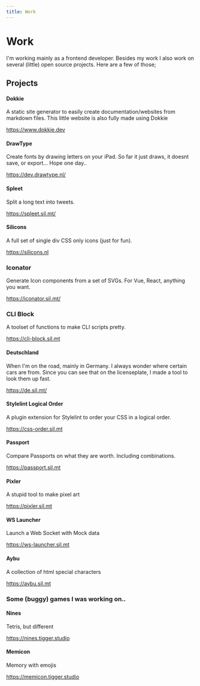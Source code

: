 ```yaml
---
title: Work
---
```


# Work

I'm working mainly as a frontend developer. Besides my work I also work on several (little) open source projects. Here are a few of those;

## Projects

#### Dokkie

A static site generator to easily create documentation/websites from markdown files. This little website is also fully made using Dokkie

https://www.dokkie.dev

#### DrawType

Create fonts by drawing letters on your iPad. So far it just draws, it doesnt save, or export... Hope one day..

https://dev.drawtype.nl/

#### Spleet

Split a long text into tweets.

https://spleet.sil.mt/

#### Silicons

A full set of single div CSS only icons (just for fun).

https://silicons.nl

### Iconator

Generate Icon components from a set of SVGs. For Vue, React, anything you want.

https://iconator.sil.mt/

### CLI Block

A toolset of functions to make CLI scripts pretty.

https://cli-block.sil.mt

#### Deutschland

When I'm on the road, mainly in Germany. I always wonder where certain cars are from. Since you can see that on the licenseplate, I made a tool to look them up fast.

https://de.sil.mt/

#### Stylelint Logical Order

A plugin extension for Stylelint to order your CSS in a logical order.

https://css-order.sil.mt

#### Passport

Compare Passports on what they are worth. Including combinations.

https://passport.sil.mt

#### Pixler

A stupid tool to make pixel art

https://pixler.sil.mt

#### WS Launcher

Launch a Web Socket with Mock data

https://ws-launcher.sil.mt

#### Aybu

A collection of html special characters

https://aybu.sil.mt

### Some (buggy) games I was working on..

#### Nines

Tetris, but different

https://nines.tigger.studio

#### Memicon

Memory with emojis

https://memicon.tigger.studio
